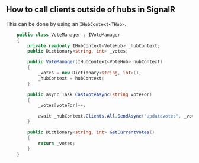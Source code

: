 ## How to call clients outside of hubs in SignalR
This can be done by using an `IHubContext<THub>`.

```C#
    public class VoteManager : IVoteManager
    {
        private readonly IHubContext<VoteHub> _hubContext;
        public Dictionary<string, int> _votes;

        public VoteManager(IHubContext<VoteHub> hubContext)
        {
            _votes = new Dictionary<string, int>();
            _hubContext = hubContext;
        }

        public async Task CastVoteAsync(string voteFor)
        {
            _votes[voteFor]++;

            await _hubContext.Clients.All.SendAsync("updateVotes", _votes);
        }

        public Dictionary<string, int> GetCurrentVotes()
        {
            return _votes;
        }
    }
```